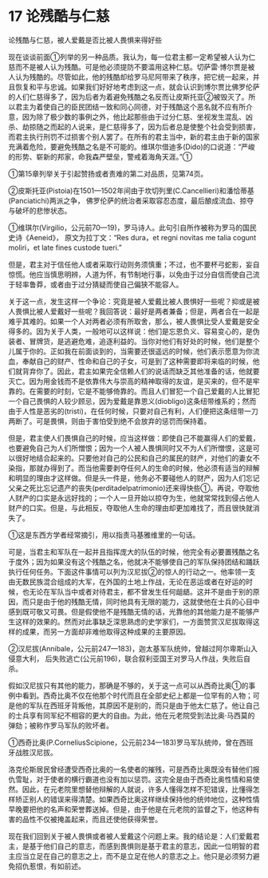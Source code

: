 # 17 论残酷与仁慈
论残酷与仁慈，被人爱戴是否比被人畏惧来得好些

现在谈谈前面①列举的另一种品质。我认为，每一位君主都一定希望被人认为仁慈而不是被人认为残酷。可是他必须提防不要滥用这种仁慈。切萨雷·博尔贾是被人认为残酷的。尽管如此，他的残酷却给罗马尼阿带来了秩序，把它统一起来，并且恢复和平与忠诚。如果我们好好地考虑到这一点，就会认识到博尔贾比佛罗伦萨的人们仁慈得多了，因为后者为着避免残酷之名反而让皮斯托亚②被毁灭了。所以君主为着使自己的臣民团结一致和同心同德，对于残酷这个恶名就不应有所介意，因为除了极少数的事例之外，他比起那些由于过分仁慈、坐视发生混乱、凶杀、劫掠随之而起的人说来，是仁慈得多了，因为后者总是使整个社会受到损害，而君主执行刑罚不过损害个别人罢了。在所有的君主当中，新的君主由于新的国家充满着危险，要避免残酷之名是不可能的。维琪尔借迪多(Dido)的口说道：“严峻的形势、崭新的邦家，命我森严壁垒，警戒着海角天涯。”①

①第15章列举关于引起赞扬或者责难的第二对品质，见第74页。

②皮斯托亚(Pistoia)在1501—1502年间由于坎切列里(C.Cancellieri)和潘恰蒂基(Panciatichi)两派之争，
佛罗伦萨的统治者采取容忍态度，最后酿成流血、掠夺与破坏的悲惨状态。

①维琪尔(Virgilio，公元前70—19)，罗马诗人。此句引自所作被称为罗马的国民史诗《Aeneid》，
原文为拉丁文：“Res dura，et regni novitas me talia cogunt moliri，et late fines custode tueri.”

但是，君主对于信任他人或者采取行动则务须慎重；不过，也不要杯弓蛇影，妄自惊慌。他应当慎思明辨，人道为怀，有节制地行事，以免由于过分自信而使自己流于轻率鲁莽，或者由于过分猜疑而使自己偏狭不能容人。

关于这一点，发生这样一个争论：究竟是被人爱戴比被人畏惧好一些呢？抑或是被人畏惧比被人爱戴好一些呢？我回答说：最好是两者兼备；但是，两者合在一起是难乎其难的。如果一个人对两者必须有所取舍，那么，被人畏惧比受人爱戴是安全得多的。因为关于人类，一般地可以这样说：他们是忘恩负义、容易变心的，是伪装者、冒牌货，是逃避危难，追逐利益的。当你对他们有好处的时候，他们是整个儿属于你的。正如我在前面谈到的，当需要还很遥远的时候，他们表示愿意为你流血，奉献自己的财产、性命和自己的子女，可是到了这种需要即将来临的时候，他们就背弃你了。因此，君主如果完全信赖人们的说话而缺乏其他准备的话，他就要灭亡。因为用金钱而不是依靠伟大与崇高的精神取得的友谊，是买来的，但不是牢靠的。在需要的时刻，它是不能够倚靠的。而且人们冒犯一个自己爱戴的人比冒犯一个自己畏惧的人较少顾忌，因为爱戴是靠恩义(diobligo)这条纽带维系的；然而由于人性是恶劣的(tristi)，在任何时候，只要对自己有利，人们便把这条纽带一刀两断了。可是畏惧，则由于害怕受到绝不会放弃的惩罚而保持着。

但是，君主使人们畏惧自己的时候，应当这样做：即使自己不能赢得人们的爱戴，也要避免自己为人们所憎恨；因为一个人被人畏惧同时又不为人们所憎恨，这是可以很好地结合起来的。只要他对自己的公民和自己的属民的财产，对他们的妻女不染指，那就办得到了。而当他需要剥夺任何人的生命的时候，他必须有适当的辩解和明显的理由才这样做。但是头一件是，他务必不要碰他人的财产，因为人们忘记父亲之死比忘记遗产的丧失(perditadelpatrimonio)还来得快些①。再说，夺取他人财产的口实是永远好找的；一个人一旦开始以掠夺为生，他就常常找到侵占他人财产的口实。但是，与此相反，夺取他人生命的理由却更加难找了，而且很快就消失了。

①这是东西方学者经常摘引，用以指责马基雅维里的一句话。

可是，当君主和军队在一起并且指挥庞大的队伍的时候，他完全有必要置残酷之名于度外；因为如果没有这个残酷之名，他就决不能够使自己的军队保持团结和踊跃执行任何任务。下面这件事情可以列为汉尼拔②的惊人的行动之一。他率领一支由无数民族混合组成的大军，在外国的土地上作战，无论在恶运或者在好运的时候，也无论在军队当中或者对待君主，都不曾发生任何龃龉。这并不是由于别的原因，而只是由于他的残酷无情，同时他具有无限的能力，这就使他在士兵的心目中感到既可敬又可畏。但是假使他不是残酷无情的话，光靠他的其他能力是不能够产生这样的效果的。然而对此事缺乏深思熟虑的史学家们，一方面赞赏汉尼拔取得这样的成果，而另一方面却非难他取得这种成果的主要原因。

②汉尼拔(Annibale，公元前247—183)，迦太基军队统帅，曾越过阿尔卑斯山入侵意大利，
后失败逃亡(公元前196)，联合叙利亚国王对罗马人作战，失败后自杀。

假如汉尼拔只有其他的能力，那确是不够的，关于这一点可以从西奇比奥①的事例中看到。西奇比奥不仅在他那个时代而且在全部史纪上都是一位罕有的人物；可是他的军队在西班牙背叛他，其原因不是别的，而只是由于他太仁慈了。他让自己的士兵享有同军纪不相容的更大的自由。为此，他在元老院受到法比奥·马西莫的弹劾；被称作罗马军队的败坏者。

①西奇比奥(P.CorneliusScipione，公元前234—183)罗马军队统帅，曾在西班牙战胜汉尼拔。

洛克伦斯居民曾经遭受西奇比奥的一名使者的摧残，可是西奇比奥既没有替他们报仇雪耻，对于使者的横行霸道也没有加以惩罚。这完全是由于西奇比奥性情和易使然。因此，在元老院里想替他辩解的人就说，许多人懂得怎样不犯错误，比懂得怎样矫正别人的错误来得清楚。如果西奇比奥这样继续保持他的统帅地位，这种性情早晚要把他的名声和荣誉葬送掉。但是，由于他是在元老院的监督之下，他这种有害的品性不仅被掩盖起来，而且还使他获得荣誉。

现在我们回到关于被人畏惧或者被人爱戴这个问题上来。我的结论是：人们爱戴君主，是基于他们自己的意志，而感到畏惧则是基于君主的意志，因此一位明智的君主应当立足在自己的意志之上，而不是立足在他人的意志之上。他只是必须努力避免招仇惹恨，有如前述。
